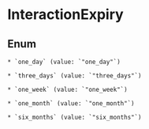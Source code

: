 
# InteractionExpiry

## Enum


    * `one_day` (value: `"one_day"`)

    * `three_days` (value: `"three_days"`)

    * `one_week` (value: `"one_week"`)

    * `one_month` (value: `"one_month"`)

    * `six_months` (value: `"six_months"`)



